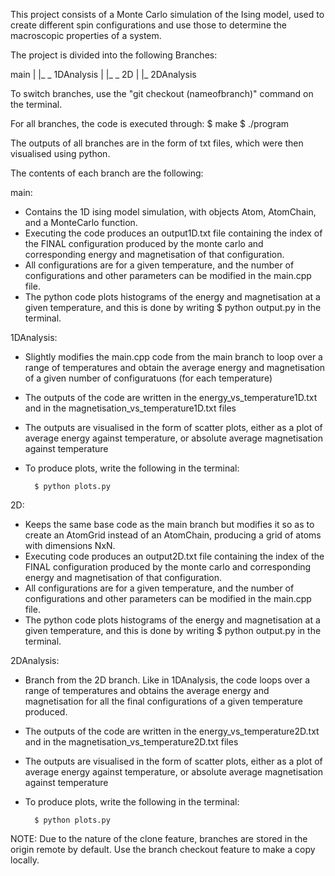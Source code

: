 This project consists of a Monte Carlo simulation of the Ising model, used to create different spin configurations and use those to determine the macroscopic properties of a system.

The project is divided into the following Branches:

main 
|
|_ _ 1DAnalysis
|
|_ _ 2D
     |
     |_ 2DAnalysis

To switch branches, use the "git checkout (nameofbranch)" command on the terminal. 

For all branches, the code is executed through:
$ make
$ ./program

The outputs of all branches are in the form of txt files, which were then visualised using python. 

The contents of each branch are the following:

main:
- Contains the 1D ising model simulation, with objects Atom, AtomChain, and a MonteCarlo function. 
- Executing the code produces an output1D.txt file containing the index of the FINAL configuration produced by the monte carlo and corresponding energy and magnetisation of that configuration. 
- All configurations are for a given temperature, and the number of configurations and other parameters can be modified in the main.cpp file. 
- The python code plots histograms of the energy and magnetisation at a given temperature, and this is done by writing 
    $ python output.py 
in the terminal.

1DAnalysis:
- Slightly modifies the main.cpp code from the main branch to loop over a range of temperatures and obtain the average energy and magnetisation of a given number of configuratuons (for each temperature)
- The outputs of the code are written in the energy_vs_temperature1D.txt and in the magnetisation_vs_temperature1D.txt files
- The outputs are visualised in the form of scatter plots, either as a plot of average energy against temperature, or absolute average magnetisation against temperature
- To produce plots, write the following in the terminal:

        $ python plots.py 

2D:
- Keeps the same base code as the main branch but modifies it so as to create an AtomGrid instead of an AtomChain, producing a grid of atoms with dimensions NxN.
- Executing code produces an output2D.txt file containing the index of the FINAL configuration produced by the monte carlo and corresponding energy and magnetisation of that configuration. 
- All configurations are for a given temperature, and the number of configurations and other parameters can be modified in the main.cpp file. 
- The python code plots histograms of the energy and magnetisation at a given temperature, and this is done by writing 
    $ python output.py 
    in the terminal.

2DAnalysis:
- Branch from the 2D branch. Like in 1DAnalysis, the code loops over a range of temperatures and obtains the average energy and magnetisation for all the final configurations of a given temperature produced. 
- The outputs of the code are written in the energy_vs_temperature2D.txt and in the magnetisation_vs_temperature2D.txt files
- The outputs are visualised in the form of scatter plots, either as a plot of average energy against temperature, or absolute average magnetisation against temperature
- To produce plots, write the following in the terminal:

        $ python plots.py 


NOTE: Due to the nature of the clone feature, branches are stored in the origin remote by default. Use the branch checkout feature to make a copy locally.